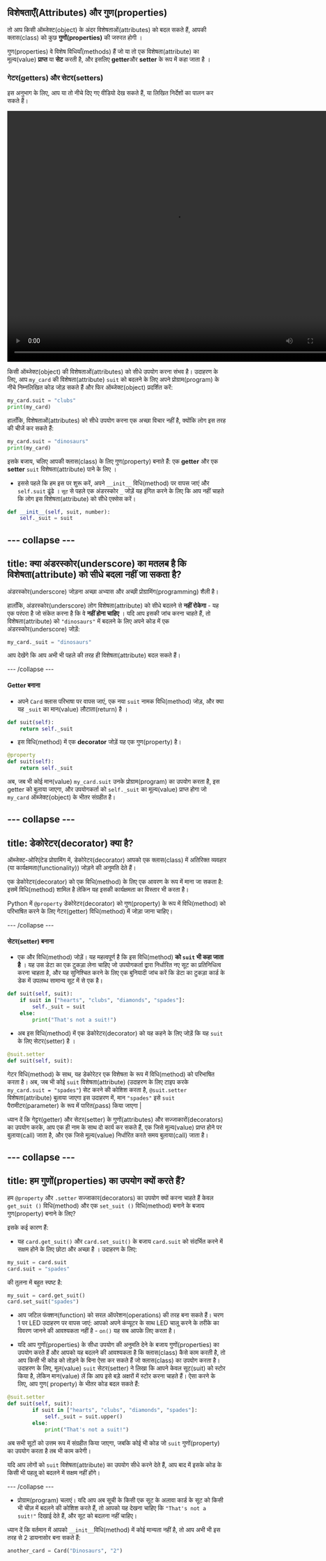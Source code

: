 ## विशेषताएँ(Attributes) और गुण(properties)

तो आप किसी ऑब्जेक्ट(object) के अंदर विशेषताओं(attributes) को बदल सकते हैं, आपकी क्लास(class) को कुछ **गुणों(properties)** की जरुरत होगी ।

गुण(properties) वे विशेष विधियाँ(methods) हैं जो या तो एक विशेषता(attribute) का मूल्य(value) **प्राप्त** या **सेट** करती है, और इसलिए **getter**और **setter** के रूप में कहा जाता है ।

### गेटर(getters) और सेटर(setters)

इस अनुभाग के लिए, आप या तो नीचे दिए गए वीडियो देख सकते हैं, या लिखित निर्देशों का पालन कर सकते हैं।

<video width="768" height="576" controls>
<source src="resources/clip3.mp4" type="video/mp4">
आपका ब्राउज़र वीडियो का समर्थन नहीं करता है, FireFox या Chrome आज़माएँ
</video>

किसी ऑब्जेक्ट(object) की विशेषताओं(attributes) को सीधे उपयोग करना संभव है। उदाहरण के लिए, आप `my_card` की विशेषता(attribute) `suit` को बदलने के लिए अपने प्रोग्राम(program) के नीचे निम्नलिखित कोड जोड़ सकते हैं और फिर ऑब्जेक्ट(object) प्रदर्शित करें:

```python
my_card.suit = "clubs"
print(my_card)
```

हालाँकि, विशेषताओं(attributes) को सीधे उपयोग करना एक अच्छा विचार नहीं है, क्योंकि लोग इस तरह की चीजें कर सकते हैं:

```python
my_card.suit = "dinosaurs"
print(my_card)
```

इसके बजाय, चलिए आपकी क्लास(class) के लिए गुण(property) बनाते हैं: एक **getter** और एक **setter** `suit` विशेषता(attribute) पाने के लिए ।

+ इससे पहले कि हम इस पर शुरू करें, अपने `__init__` विधि(method) पर वापस जाएं और `self.suit` ढूंढे । `सूट` से पहले एक अंडरस्कोर `_` जोड़ें यह इंगित करने के लिए कि आप नहीं चाहते कि लोग इस विशेषता(attribute) को सीधे एक्सेस करें।

```python
def __init__(self, suit, number):
    self._suit = suit
```

--- collapse ---
---
title: क्या अंडरस्कोर(underscore) का मतलब है कि विशेषता(attribute) को सीधे बदला नहीं जा सकता है?
---

अंडरस्कोर(underscore) जोड़ना अच्छा अभ्यास और अच्छी प्रोग्रामिंग(programming) शैली है।

हालाँकि, अंडरस्कोर(underscore) लोग विशेषता(attribute) को सीधे बदलने से **नहीं रोकेगा** - यह एक परंपरा है जो संकेत करना है कि वे **नहीं होना चाहिए** । यदि आप इसकी जांच करना चाहते हैं, तो विशेषता(attribute) को `"dinosaurs"` में बदलने के लिए अपने कोड में एक अंडरस्कोर(underscore) जोड़ें:

```python
my_card._suit = "dinosaurs"
```

आप देखेंगे कि आप अभी भी पहले की तरह ही विशेषता(attribute) बदल सकते हैं।

--- /collapse ---

#### Getter बनाना

+ अपने `Card` क्लास परिभाषा पर वापस जाएं, एक नया `suit` नामक विधि(method) जोड़, और क्या यह `_suit` का मान(value) लौटाता(return) है ।

```python
def suit(self):
    return self._suit
```

+ इस विधि(method) में एक **decorator** जोड़ें यह एक गुण(property) है।

```python
@property
def suit(self):
    return self._suit
```

अब, जब भी कोई मान(value) `my_card.suit` उनके प्रोग्राम(program) का उपयोग करता है, इस getter को बुलाया जाएगा, और उपयोगकर्ता को `self._suit` का मूल्य(value) प्राप्त होगा जो `my_card` ऑब्जेक्ट(object) के भीतर संग्रहीत है।

--- collapse ---
---
title: डेकोरेटर(decorator) क्या है?
---

ऑब्जेक्ट-ओरिएंटेड प्रोग्रामिंग में, डेकोरेटर(decorator) आपको एक क्लास(class) में अतिरिक्त व्यवहार (या कार्यक्षमता(functionality)) जोड़ने की अनुमति देते हैं।

एक डेकोरेटर(decorator) को एक विधि(method) के लिए एक आवरण के रूप में माना जा सकता है: इसमें विधि(method) शामिल है लेकिन यह इसकी कार्यक्षमता का विस्तार भी करता है।

Python में `@property` डेकोरेटर(decorator) को गुण(property) के रूप में विधि(method) को परिभाषित करने के लिए गेटर(getter) विधि(method) में जोड़ा जाना चाहिए।

--- /collapse ---

#### सेटर(setter) बनाना

+ एक और विधि(method) जोड़ें। यह महत्वपूर्ण है कि इस विधि(method) **को `suit` भी कहा जाता है** । यह उस डेटा का एक टुकड़ा लेना चाहिए जो उपयोगकर्ता द्वारा निर्धारित नए सूट का प्रतिनिधित्व करना चाहता है, और यह सुनिश्चित करने के लिए एक बुनियादी जांच करें कि डेटा का टुकड़ा कार्ड के डेक में उपलब्ध सामान्य सूट में से एक है।

```python
def suit(self, suit):
    if suit in ["hearts", "clubs", "diamonds", "spades"]:
        self._suit = suit
    else:
        print("That's not a suit!")
```
+ अब इस विधि(method) में एक डेकोरेटर(decorator) को यह कहने के लिए जोड़ें कि यह `suit` के लिए सेटर(setter) है ।

```Python
@suit.setter
def suit(self, suit):
```

गेटर विधि(method) के साथ, यह डेकोरेटर एक विशेषता के रूप में विधि(method) को परिभाषित करता है। अब, जब भी कोई `suit` विशेषता(attribute) (उदाहरण के लिए टाइप करके `my_card.suit = "spades"`) सेट करने की कोशिश करता है, `@suit.setter` विशेषता(attribute) बुलाया जाएगा इस उदाहरण में, मान `"spades"` इसे `suit` पैरामीटर(parameter) के रूप में पारित(pass) किया जाएगा |

ध्यान दें कि गेट्टर(getter) और सेटर(setter) के गुणों(attributes) और सज्जाकारों(decorators) का उपयोग करके, आप एक ही नाम के साथ दो कार्य कर सकते हैं, एक जिसे मूल्य(value) प्राप्त होने पर बुलाया(call) जाता है, और एक जिसे मूल्य(value) निर्धारित करते समय बुलाया(call) जाता है।

--- collapse ---
---
title: हम गुणों(properties) का उपयोग क्यों करते हैं?
---

हम `@property` और `.setter` सज्जाकार(decorators) का उपयोग क्यों करना चाहते हैं केवल `get_suit ()` विधि(method) और एक `set_suit ()` विधि(method) बनाने के बजाय गुण(property) बनाने के लिए?

इसके कई कारण हैं:

- यह `card.get_suit()` और `card.set_suit()` के बजाय `card.suit` को संदर्भित करने में सक्षम होने के लिए छोटा और अच्छा है । उदाहरण के लिए:

```python
my_suit = card.suit
card.suit = "spades"
```

की तुलना में बहुत स्पष्ट है:

```python
my_suit = card.get_suit()
card.set_suit("spades")
```

- आप जटिल फंक्शन(function) को सरल ऑपरेशन(operations) की तरह बना सकते हैं। चरण 1 पर LED उदाहरण पर वापस जाएं: आपको अपने कंप्यूटर के साथ LED चालू करने के तरीके का विवरण जानने की आवश्यकता नहीं है - `on()` यह सब आपके लिए करता है।

- यदि आप गुणों(properties) के सीधा उपयोग की अनुमति देने के बजाय गुणों(properties) का उपयोग करते हैं और आपको यह बदलने की आवश्यकता है कि क्लास(class) कैसे काम करती है, तो आप किसी भी कोड को तोड़ने के बिना ऐसा कर सकते हैं जो क्लास(class) का उपयोग करता है। उदाहरण के लिए, मूल(value) `suit` सेटर(setter) ने लिखा कि आपने केवल सूट(suit) को स्टोर किया है, लेकिन मान(value) लें कि आप इसे बड़े अक्षरों में स्टोर करना चाहते हैं। ऐसा करने के लिए, आप गुण( property) के भीतर कोड बदल सकते हैं:

```python
@suit.setter
def suit(self, suit):
        if suit in ["hearts", "clubs", "diamonds", "spades"]:
            self._suit = suit.upper()
        else:
            print("That's not a suit!")
```

अब सभी सूटों को उत्तम रूप में संग्रहीत किया जाएगा, जबकि कोई भी कोड जो `suit` गुणों(property) का उपयोग करता है तब भी काम करेगी।

यदि आप लोगों को `suit` विशेषता(attribute) का उपयोग सीधे करने देते हैं, आप बाद में इसके कोड के किसी भी पहलू को बदलने में सक्षम नहीं होंगे।

--- /collapse ---

+ प्रोग्राम(program) चलाएं। यदि आप अब सूची के किसी एक सूट के अलावा कार्ड के सूट को किसी भी चीज़ में बदलने की कोशिश करते हैं, तो आपको यह देखना चाहिए कि `"That's not a suit!"` दिखाई देते हैं, और सूट को बदलना नहीं चाहिए।

ध्यान दें कि वर्तमान में आपको `__init__`विधि(method) में कोई मान्यता नहीं है, तो आप अभी भी इस तरह से 2 डायनासोर बना सकते हैं:

```Python
another_card = Card("Dinosaurs", "2")
```
